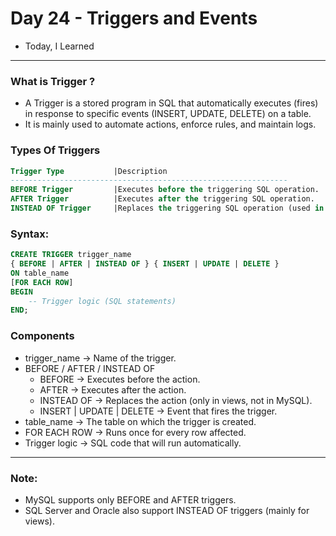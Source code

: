 # Day 24 - Triggers and Events
- Today, I Learned

---

### What is Trigger ?
- A Trigger is a stored program in SQL that automatically executes (fires) in response to specific events (INSERT, UPDATE, DELETE) on a table.
- It is mainly used to automate actions, enforce rules, and maintain logs.

### Types Of Triggers
```sql
Trigger Type      	   |Description
--------------------------------------------------------------
BEFORE Trigger	       |Executes before the triggering SQL operation.
AFTER Trigger	       |Executes after the triggering SQL operation.
INSTEAD OF Trigger	   |Replaces the triggering SQL operation (used in views).
```

### Syntax: 
```sql
CREATE TRIGGER trigger_name
{ BEFORE | AFTER | INSTEAD OF } { INSERT | UPDATE | DELETE }
ON table_name
[FOR EACH ROW]
BEGIN
    -- Trigger logic (SQL statements)
END;
```

### Components
- trigger_name → Name of the trigger.
- BEFORE / AFTER / INSTEAD OF
  - BEFORE → Executes before the action.
  - AFTER → Executes after the action.
  - INSTEAD OF → Replaces the action (only in views, not in MySQL).
  - INSERT | UPDATE | DELETE → Event that fires the trigger.
- table_name → The table on which the trigger is created.
- FOR EACH ROW → Runs once for every row affected.
- Trigger logic → SQL code that will run automatically.
---

### Note:
- MySQL supports only BEFORE and AFTER triggers.
- SQL Server and Oracle also support INSTEAD OF triggers (mainly for views).
